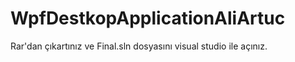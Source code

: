 # WpfDestkopApplicationAliArtuc
Rar'dan çıkartınız ve Final.sln dosyasını visual studio ile açınız.
